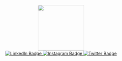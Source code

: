 <div id="header" align="center">
  <img src="https://media.giphy.com/media/v1.Y2lkPTc5MGI3NjExZ2owaDBib3JvZzF6cThsamZsb2MycW1oNWpseHBxaWRoZGcxZ2RwdiZlcD12MV9pbnRlcm5hbF9naWZfYnlfaWQmY3Q9cw/ag3v2jwM5Un6Re56R0/giphy-downsized-large.gif" width="150"/>
</div>
<div id="badges" align="center">
  <a href="https://www.linkedin.com/in/kyivnik/">
    <img src="https://img.shields.io/badge/LinkedIn-blue?style=for-the-badge&logo=linkedin&logoColor=white" alt="LinkedIn Badge"/>
  </a>
  <a href="your-youtube-URL">
    <img src="https://img.shields.io/badge/Instagram-yellow?style=for-the-badge&logo=instagram&logoColor=white" alt="Instagram Badge"/>
  </a>
  <a href="your-twitter-URL">
    <img src="https://img.shields.io/badge/Twitter-blue?style=for-the-badge&logo=twitter&logoColor=white" alt="Twitter Badge"/>
  </a>
</div>
<div id="badges" align="center">
   <img src="https://komarev.com/ghpvc/?username=kyivnik&style=flat-square&color=blue" alt=""/>
</div>

<!--
**Kyivnik/Kyivnik** is a ✨ _special_ ✨ repository because its `README.md` (this file) appears on your GitHub profile.

Here are some ideas to get you started:

- 🔭 I’m currently working on ...
- 🌱 I’m currently learning ...
- 👯 I’m looking to collaborate on ...
- 🤔 I’m looking for help with ...
- 💬 Ask me about ...
- 📫 How to reach me: ...
- 😄 Pronouns: ...
- ⚡ Fun fact: ...
-->
